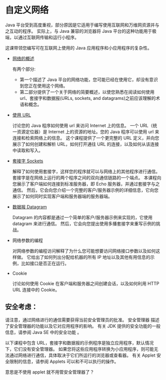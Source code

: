 # 自定义网络
Java 平台受到高度重视，部分原因是它适用于编写使用互联网和万维网资源并与之互动的程序。
实际上，与 Java 兼容的浏览器将 Java 平台的这种功能用于极端，以通过互联网传输和运行小程序。

这课带领您编写可在互联网上使用的 Java 应用程序和小应用程序的复杂性。

* [网络的概述](./overview/)

    有两个部分:

    * 第一个描述了 Java 平台的网络功能，您可能已经在使用它，却没有意识到您正在使用这个网络。
    * 第二部分提供了一个关于网络的简要概述，以使您熟悉在阅读如何使用 url、套接字和数据报(URLs, sockets, and datagrams)之前应该理解的术语和概念。

* [使用 URL](./urls/)

    讨论您的 Java 程序如何使用 url 来访问 Internet 上的信息。
    一个 URL（统一资源定位器）是 Internet 上的资源的地址。您的 Java 程序可以使用 url 来连接和检索网络上的信息。
    这个课程提供了一个更完整的 URL 定义，并向您展示了如何创建和解析 URL，如何打开通往 URL 的连接，以及如何从该连接中读取和写入。

* [套接字 Sockets](./sockets/)

    解释了如何使用套接字，这样您的程序就可以与网络上的其他程序进行通信。套接字是在网络上运行的两个程序之间的双向通信链路的一个端点。
    本课程向您展示了客户端如何连接到标准服务器，即 Echo 服务器，并通过套接字与之通信。
    然后，它会向您介绍一个完整的客户/服务器示例的详细信息，它向您展示了如何同时实现客户端和服务器端的服务器端。

* [数据报 Datagram](./datagrams/)

    Datagram 的内容都是通过一个简单的客户/服务器示例来实现的，它使用 datagram 来进行通信。
    然后，它会向您提出使用多播套接字来重写示例的挑战。

* 网络参数的编程

   对网络参数的编程访问解释了为什么您可能想要访问网络接口参数以及如何这样做。
   它给出了如何列出分配给机器的所有 IP 地址以及其他有用信息的示例，比如接口是否正在运行。

* Cookie

   讨论如何使用 Cookie 在客户端和服务器之间创建会话，以及如何利用 HTTP URL 连接中的 Cookie。


## 安全考虑：
请注意，通过网络进行的通信需要获得当前安全管理员的批准。 安全管理器 描述了安全管理器的功能以及它对应用程序的影响。
有关 JDK 提供的安全功能的一般信息，请参阅 Java SE 中的安全功能 。

以下课程中包含 URL，套接字和数据报的示例程序是独立应用程序，默认情况下，它们没有安全管理器。
如果您将这些应用程序转换为小应用程序，则可能无法通过网络进行通信，具体取决于它们所运行的浏览器或查看器。
有关 Applet 安全限制的信息，请参阅 Applets 可以和不可以执行的操作。

意思是不使用 applet 就不用管安全管理器了？
